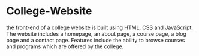 # College-Website
 the front-end of a college website is built using HTML, CSS and JavaScript. 
The website includes a homepage, an about page, a course page, a blog page and a 
contact page. Features include the ability to browse courses and programs which are offered 
by the college.
